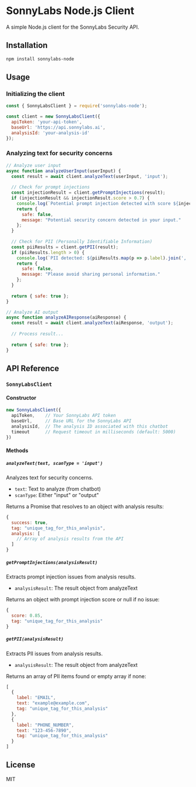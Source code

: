 # SonnyLabs Node.js Client

A simple Node.js client for the SonnyLabs Security API.

## Installation

```bash
npm install sonnylabs-node
```

## Usage

### Initializing the client

```javascript
const { SonnyLabsClient } = require('sonnylabs-node');

const client = new SonnyLabsClient({
  apiToken: 'your-api-token',
  baseUrl: 'https://api.sonnylabs.ai',
  analysisId: 'your-analysis-id'
});
```

### Analyzing text for security concerns

```javascript
// Analyze user input
async function analyzeUserInput(userInput) {
  const result = await client.analyzeText(userInput, 'input');
  
  // Check for prompt injections
  const injectionResult = client.getPromptInjections(result);
  if (injectionResult && injectionResult.score > 0.7) {
    console.log(`Potential prompt injection detected with score ${injectionResult.score}`);
    return {
      safe: false,
      message: "Potential security concern detected in your input."
    };
  }
  
  // Check for PII (Personally Identifiable Information)
  const piiResults = client.getPII(result);
  if (piiResults.length > 0) {
    console.log(`PII detected: ${piiResults.map(p => p.label).join(', ')}`);
    return {
      safe: false,
      message: "Please avoid sharing personal information."
    };
  }
  
  return { safe: true };
}

// Analyze AI output
async function analyzeAIResponse(aiResponse) {
  const result = await client.analyzeText(aiResponse, 'output');
  
  // Process result...
  
  return { safe: true };
}
```

## API Reference

### `SonnyLabsClient`

#### Constructor

```javascript
new SonnyLabsClient({
  apiToken,    // Your SonnyLabs API token
  baseUrl,     // Base URL for the SonnyLabs API
  analysisId,  // The analysis ID associated with this chatbot
  timeout      // Request timeout in milliseconds (default: 5000)
})
```

#### Methods

##### `analyzeText(text, scanType = 'input')`

Analyzes text for security concerns.

- `text`: Text to analyze (from chatbot)
- `scanType`: Either "input" or "output"

Returns a Promise that resolves to an object with analysis results:

```javascript
{
  success: true,
  tag: "unique_tag_for_this_analysis",
  analysis: [
    // Array of analysis results from the API
  ]
}
```

##### `getPromptInjections(analysisResult)`

Extracts prompt injection issues from analysis results.

- `analysisResult`: The result object from analyzeText

Returns an object with prompt injection score or null if no issue:

```javascript
{
  score: 0.85,
  tag: "unique_tag_for_this_analysis"
}
```

##### `getPII(analysisResult)`

Extracts PII issues from analysis results.

- `analysisResult`: The result object from analyzeText

Returns an array of PII items found or empty array if none:

```javascript
[
  {
    label: "EMAIL",
    text: "example@example.com",
    tag: "unique_tag_for_this_analysis"
  },
  {
    label: "PHONE_NUMBER",
    text: "123-456-7890",
    tag: "unique_tag_for_this_analysis"
  }
]
```

## License

MIT

